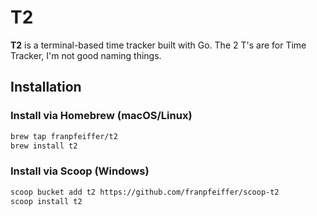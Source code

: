 # T2

**T2** is a terminal-based time tracker built with Go.
The 2 T's are for Time Tracker, I'm not good naming things.


## Installation

### Install via Homebrew (macOS/Linux)
```bash
brew tap franpfeiffer/t2
brew install t2
```

### Install via Scoop (Windows)
```bash
scoop bucket add t2 https://github.com/franpfeiffer/scoop-t2
scoop install t2
```

